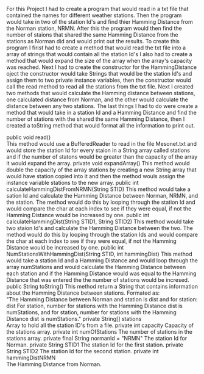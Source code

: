 For this Project I had to create a program that would read in a txt file that contained the names for different weather stations. Then the program would take in two of the station Id's and find thier Hamming Distance from the Norman station, NRMN. After this the program would then find the number of staions that shared the same Hamming Distance from the stations as Norman did and would print out the results. To create this program I firist had to create a method that would read the txt file into a array of strings that would contain all the station Id's I also had to create a method that would expand the size of the array when the array's capacity was reached. Next I had to create the constructor for the HammingDistance oject the constructor would take Strings that would be the station Id's and assign them to two private instance variables, then the constructor would call the read method to read all the stations from the txt file. Next I created two methods that would calculate the Hamming distance between stations, one calculated distance from Norman, and the other would calculate the distance between any two stations. The last things I had to do were create a method that would take in a station Id and a Hamming Distance and find the number of stations with the shared the same Hamming Distance, then I created a toString method that would format all the information to print out.  

public void read()   
This method would use a BufferedReader to read in the file Mesonet.txt and would store the station Id for every staion in a String array called stations and if the number of statons would be greater than the capacity of the array it would expand the array.
private void expandArray() 
This method would double the capacity of the array stations by creating a new String array that would have station copied into it and then the method wouls assign the instance variable stations to the new array.
public int calculateHammingDistFromNRMN(String STID) 
This method would take a sation Id and calculate the Hamming Distance between Norman, NRMN, and the station. The method would do this by looping through the station Id and would compare the char at each index to see if they were equal, if not the Hamming Distance would be increased by one.
public int calculateHammingDist(String STID1, String STID2) 
This method would take two staion Id's and calculate the Hamming Distance between the two. The method would do this by looping through the station Ids and would compare the char at each index to see if they were equal, if not the Hamming Distance would be increased by one.
public int NumStationsWithHammingDist(String STID, int hammingDist) 
This method would take a station Id and a Hamming Distance and would loop through the array numStations and would calculate the Hamming Distance between each station and if the Hamming Distance would was equal to the Hamming Distance that was entered the the number of stations would be incresed.
public String toString() 
This method  return a String that contains information about the Hamming Distance between stations. Formated as:  
"The Hamming Distance between Norman and station is dist and for station: dist 
For station, number for stations with the Hamming Distance dist is numStations, and 
for station, number for stations with the Hamming Distance dist is numStations."
private String[] stations  
Array to hold all the station ID's from a file.
private int capacity  Capacity of the stations array.
private int numOfStations  The number of stations in the stations array.
private final String normanId = "NRMN"  The station Id for Norman.
private String STID1 
The station Id for the first station.
private String STID2  The station Id for the second station.
private int hammingDistNRMN  
The Hamming Distance from Norman.​
